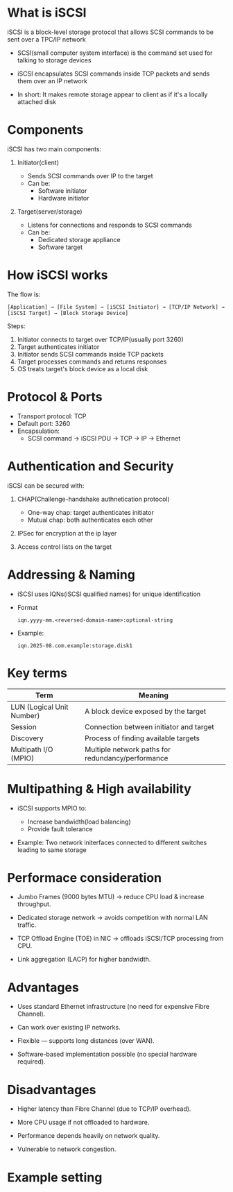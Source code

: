 # What is iSCSI

iSCSI is a block-level storage protocol that allows SCSI commands to be sent over a TPC/IP network

- SCSI(small computer system interface) is the command set used for talking to storage devices
- iSCSI encapsulates SCSI commands inside TCP packets and sends them over an IP network

- In short: It makes remote storage appear to client as if it's a locally attached disk

# Components

iSCSI has two main components:

1. Initiator(client)

    - Sends SCSI commands over IP to the target
    - Can be:
        - Software initiator
        - Hardware initiator
2. Target(server/storage)
    - Listens for connections and responds to SCSI commands
    - Can be:
        - Dedicated storage appliance
        - Software target

# How iSCSI works

The flow is:

```
[Application] → [File System] → [iSCSI Initiator] → [TCP/IP Network] → [iSCSI Target] → [Block Storage Device]
```

Steps:

1. Initiator connects to target over TCP/IP(usually port 3260)
2. Target authenticates initiator
3. Initiator sends SCSI commands inside TCP packets
4. Target processes commands and returns responses
5. OS treats target's block device as a local disk

# Protocol & Ports

- Transport protocol: TCP
- Default port: 3260
- Encapsulation:
    - SCSI command -> iSCSI PDU -> TCP -> IP -> Ethernet

# Authentication and Security

iSCSI can be secured with:

1. CHAP(Challenge-handshake authnetication protocol)

    - One-way chap: target authenticates initiator
    - Mutual chap: both authenticates each other

2. IPSec for encryption at the ip layer

3. Access control lists on the target

# Addressing & Naming

- iSCSI uses IQNs(iSCSI qualified names) for unique identification

- Format

    ```
    iqn.yyyy-mm.<reversed-domain-name>:optional-string
    ```
- Example:

    ```
    iqn.2025-08.com.example:storage.disk1
    ```
# Key terms

| Term                      | Meaning                                           |
| ------------------------- | ------------------------------------------------- |
| LUN (Logical Unit Number) | A block device exposed by the target              |
| Session                   | Connection between initiator and target           |
| Discovery                 | Process of finding available targets              |
| Multipath I/O (MPIO)      | Multiple network paths for redundancy/performance |

# Multipathing & High availability

- iSCSI supports MPIO to:

    - Increase bandwidth(load balancing)
    - Provide fault tolerance

- Example: Two network initerfaces connected to different switches leading to same storage

# Performace consideration

- Jumbo Frames (9000 bytes MTU) → reduce CPU load & increase throughput.

- Dedicated storage network → avoids competition with normal LAN traffic.

- TCP Offload Engine (TOE) in NIC → offloads iSCSI/TCP processing from CPU.

- Link aggregation (LACP) for higher bandwidth.


# Advantages

- Uses standard Ethernet infrastructure (no need for expensive Fibre Channel).

- Can work over existing IP networks.

- Flexible — supports long distances (over WAN).

- Software-based implementation possible (no special hardware required).

# Disadvantages

- Higher latency than Fibre Channel (due to TCP/IP overhead).

- More CPU usage if not offloaded to hardware.

- Performance depends heavily on network quality.

- Vulnerable to network congestion.

# Example setting

